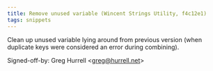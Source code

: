 ```yaml
---
title: Remove unused variable (Wincent Strings Utility, f4c12e1)
tags: snippets
---
```


Clean up unused variable lying around from previous version (when duplicate keys were considered an error during combining).

Signed-off-by: Greg Hurrell &lt;greg@hurrell.net&gt;
